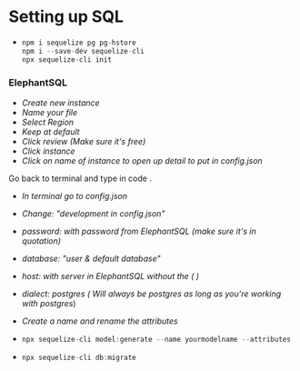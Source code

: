 # Setting up SQL

-   ```javascript
    npm i sequelize pg pg-hstore
    npm i --save-dev sequelize-cli
    npx sequelize-cli init
    ```

### ElephantSQL

-   _Create new instance_
-   _Name your file_
-   _Select Region_
-   _Keep at default_
-   _Click review (Make sure it's free)_
-   _Click instance_
-   _Click on name of instance to open up detail to put in config.json_

Go back to terminal and type in code .

-   _In terminal go to config.json_

-   _Change: "development in config.json"_

-   _password: with password from ElephantSQL (make sure it's in quotation)_

-   _database: "user & default database"_

-   _host: with server in ElephantSQL without the ( )_

-   _dialect: postgres ( Will always be postgres as long as you're working with postgres_)

-   _Create a name and rename the attributes_

-   ```javascript
    npx sequelize-cli model:generate --name yourmodelname --attributes name:string,type:string
    ```

-   ```javascript
    npx sequelize-cli db:migrate
    ```
